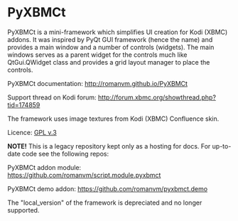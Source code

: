 PyXBMCt
=======

PyXBMCt is a mini-framework which simplifies UI creation for Kodi (XBMC) addons. It was inspired by PyQt GUI framework
(hence the name) and provides a main window and a number of controls (widgets).
The main windows serves as a parent widget for the controls much like QtGui.QWidget class and provides a grid layout
manager to place the controls.

PyXBMCt documentation: http://romanvm.github.io/PyXBMCt

Support thread on Kodi forum: http://forum.xbmc.org/showthread.php?tid=174859

The framework uses image textures from Kodi (XBMC) Confluence skin.

Licence: [GPL v.3](http://www.gnu.org/licenses/gpl.html)

**NOTE!** This is a legacy repository kept only as a hosting for docs. For up-to-date code see the following repos:

PyXBMCt addon module: https://github.com/romanvm/script.module.pyxbmct

PyXBMCt demo addon: https://github.com/romanvm/pyxbmct.demo

The "local_version" of the framework is depreciated and no longer supported.
